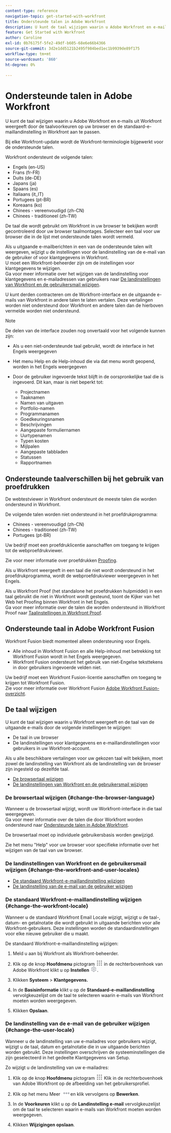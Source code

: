 ```yaml
---
content-type: reference
navigation-topic: get-started-with-workfront
title: Ondersteunde talen in Adobe Workfront
description: U kunt de taal wijzigen waarin u Adobe Workfront en e-mails uit Workfront weergeeft door de taalvoorkeuren op uw browser en de standaard-e-maillandinstelling in Workfront aan te passen.
feature: Get Started with Workfront
author: Caroline
exl-id: 0b76175f-5fe2-49df-b605-68e6e66b4366
source-git-commit: 3d2e1dd5121b2495f984bed1ec1b9939de89f175
workflow-type: tm+mt
source-wordcount: '860'
ht-degree: 0%

---
```


# Ondersteunde talen in Adobe Workfront

U kunt de taal wijzigen waarin u Adobe Workfront en e-mails uit Workfront weergeeft door de taalvoorkeuren op uw browser en de standaard-e-maillandinstelling in Workfront aan te passen.

Bij elke Workfront-update wordt de Workfront-terminologie bijgewerkt voor de ondersteunde talen.

Workfront ondersteunt de volgende talen:

* Engels (en-US)
* Frans (fr-FR)
* Duits (de-DE)
* Japans (ja)
* Spaans (es)
* Italiaans (it_IT)
* Portugees (pt-BR)
* Koreaans (ko)
* Chinees - vereenvoudigd (zh-CN)
* Chinees - traditioneel (zh-TW)

De taal die wordt gebruikt om Workfront in uw browser te bekijken wordt gecontroleerd door uw browser taalmontages. Selecteer een taal voor uw browser die in de lijst met ondersteunde talen wordt vermeld.

Als u uitgaande e-mailberichten in een van de ondersteunde talen wilt weergeven, wijzigt u de instellingen voor de landinstelling van de e-mail van de gebruiker of voor klantgegevens in Workfront.\
U moet een Workfront-beheerder zijn om de instellingen voor klantgegevens te wijzigen.\
Ga voor meer informatie over het wijzigen van de landinstelling voor klantgegevens en e-mailadressen van gebruikers naar [De landinstellingen van Workfront en de gebruikersmail wijzigen](#change-the-workfront-and-user-locales).

U kunt derden contracteren om de Workfront-interface en de uitgaande e-mails van Workfront in andere talen te laten vertalen. Deze vertalingen worden niet ondersteund door Workfront en andere talen dan de hierboven vermelde worden niet ondersteund.

>[!NOTE]
>
>De delen van de interface zouden nog onvertaald voor het volgende kunnen zijn:
>
>* Als u een niet-ondersteunde taal gebruikt, wordt de interface in het Engels weergegeven
>* Het menu Help en de Help-inhoud die via dat menu wordt geopend, worden in het Engels weergegeven
>* Door de gebruiker ingevoerde tekst blijft in de oorspronkelijke taal die is ingevoerd. Dit kan, maar is niet beperkt tot:
   >
   >   * Projectnamen
   >   * Taaknamen
   >   * Namen van uitgaven
   >   * Portfolio-namen
   >   * Programmanamen
   >   * Goedkeuringsnamen
   >   * Beschrijvingen
   >   * Aangepaste formuliernamen
   >   * Uurtypenamen
   >   * Typen kosten
   >   * Mijlpalen
   >   * Aangepaste tabbladen
   >   * Statussen
   >   * Rapportnamen
>


## Ondersteunde taalverschillen bij het gebruik van proefdrukken

De webtestviewer in Workfront ondersteunt de meeste talen die worden ondersteund in Workfront.

De volgende talen worden niet ondersteund in het proefdrukprogramma:

* Chinees - vereenvoudigd (zh-CN)
* Chinees - traditioneel (zh-TW)
* Portugees (pt-BR)

Uw bedrijf moet een proefdruklicentie aanschaffen om toegang te krijgen tot de webproefdrukviewer.

Zie voor meer informatie over proefdrukken [Proofing](../review-and-approve-work/proofing/proofing.md).

Als u Workfront weergeeft in een taal die niet wordt ondersteund in het proefdrukprogramma, wordt de webproefdrukviewer weergegeven in het Engels.

Als u Workfront Proof (het standalone het proefdrukken hulpmiddel) in een taal gebruikt die niet in Workfront wordt gesteund, toont de Kijker van het Web het Proofing binnen Workfront in het Engels.\
Ga voor meer informatie over de talen die worden ondersteund in Workfront Proof naar [Taalinstellingen in Workfront Proof](../workfront-proof/wp-getstarted/system-information/language-settings.md).

## Ondersteunde taal in Adobe Workfront Fusion

Workfront Fusion biedt momenteel alleen ondersteuning voor Engels.

* Alle inhoud in Workfront Fusion en alle Help-inhoud met betrekking tot Workfront Fusion wordt in het Engels weergegeven.
* Workfront Fusion ondersteunt het gebruik van niet-Engelse teksttekens in door gebruikers ingevoerde velden niet.

Uw bedrijf moet een Workfront Fusion-licentie aanschaffen om toegang te krijgen tot Workfront Fusion.\
Zie voor meer informatie over Workfront Fusion [Adobe Workfront Fusion-overzicht](../workfront-fusion/get-started/workfront-fusion-overview.md).

## De taal wijzigen

U kunt de taal wijzigen waarin u Workfront weergeeft en de taal van de uitgaande e-mails door de volgende instellingen te wijzigen:

* De taal in uw browser
* De landinstellingen voor klantgegevens en e-maillandinstellingen voor gebruikers in uw Workfront-account.

Als u alle beschikbare vertalingen voor uw gekozen taal wilt bekijken, moet zowel de landinstelling van Workfront als de landinstelling van de browser zijn ingesteld op dezelfde taal.

* [De browsertaal wijzigen](#change-the-browser-language)
* [De landinstellingen van Workfront en de gebruikersmail wijzigen](#change-the-workfront-and-user-locales)

### De browsertaal wijzigen {#change-the-browser-language}

Wanneer u de browsertaal wijzigt, wordt uw Workfront-interface in die taal weergegeven.\
Ga voor meer informatie over de talen die door Workfront worden ondersteund naar [Ondersteunde talen in Adobe Workfront](#supported-languages).

De browsertaal moet op individuele gebruikersbasis worden gewijzigd.

Zie het menu &quot;Help&quot; voor uw browser voor specifieke informatie over het wijzigen van de taal van uw browser.

### De landinstellingen van Workfront en de gebruikersmail wijzigen {#change-the-workfront-and-user-locales}

* [De standaard Workfront-e-maillandinstelling wijzigen](#change-the-workfront-locale)
* [De landinstelling van de e-mail van de gebruiker wijzigen](#change-the-user-locale)

### De standaard Workfront-e-maillandinstelling wijzigen {#change-the-workfront-locale}

Wanneer u de standaard Workfront Email Locale wijzigt, wijzigt u de taal-, datum- en getalnotatie die wordt gebruikt in uitgaande berichten voor alle Workfront-gebruikers. Deze instellingen worden de standaardinstellingen voor elke nieuwe gebruiker die u maakt.

De standaard Workfront-e-maillandinstelling wijzigen:

1. Meld u aan bij Workfront als Workfront-beheerder.
1. Klik op de knop **Hoofdmenu** pictogram ![](assets/main-menu-icon.png) in de rechterbovenhoek van Adobe Workfront klikt u op **Instellen** ![](assets/gear-icon-settings.png).

1. Klikken **Systeem** > **Klantgegevens.**

1. In de **Basisinformatie** klikt u op de **Standaard-e-maillandinstelling** vervolgkeuzelijst om de taal te selecteren waarin e-mails van Workfront moeten worden weergegeven.

1. Klikken **Opslaan**.

### De landinstelling van de e-mail van de gebruiker wijzigen {#change-the-user-locale}

Wanneer u de landinstelling van uw e-mailadres voor gebruikers wijzigt, wijzigt u de taal, datum en getalnotatie die in uw uitgaande berichten worden gebruikt. Deze instellingen overschrijven de systeeminstellingen die zijn geselecteerd in het gedeelte Klantgegevens van Setup.

Zo wijzigt u de landinstelling van uw e-mailadres:

1. Klik op de knop **Hoofdmenu** pictogram ![](assets/main-menu-icon.png) Klik in de rechterbovenhoek van Adobe Workfront op de afbeelding van het gebruikersprofiel.

1. Klik op het menu Meer ![](assets/more-icon.png)en klik vervolgens op **Bewerken**.

1. In de **Voorkeuren** klikt u op de **Landinstelling e-mail** vervolgkeuzelijst om de taal te selecteren waarin e-mails van Workfront moeten worden weergegeven.

1. Klikken **Wijzigingen opslaan**.
